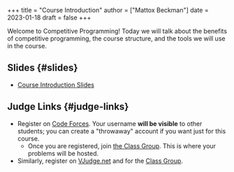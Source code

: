 +++
title = "Course Introduction"
author = ["Mattox Beckman"]
date = 2023-01-18
draft = false
+++

Welcome to Competitive Programming!  Today we will talk about the benefits of competitive programming, the course structure, and the tools we will
use in the course.


## Slides {#slides}

-   [Course Introduction Slides](/slides/course-introduction.pdf)


## Judge Links {#judge-links}

-   Register on [Code Forces](https://codeforces.com).  Your username **will be visible** to other students; you can create a "throwaway"
    account if you want just for this course.
    -   Once you are registered, join [the Class Group](https://codeforces.com/group/C1FCILxvRp/contests).  This is where your problems
        will be hosted.
-   Similarly, register on [VJudge.net](https://vjudge.net) and for the [Class Group](https://vjudge.net/group/uiuc-cs491-sp23).

